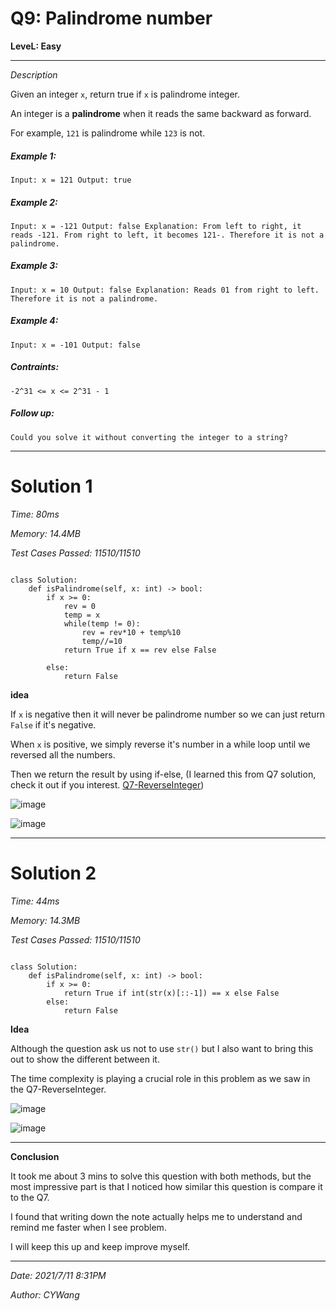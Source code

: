 # Q9: Palindrome number

**LeveL: Easy**

-----

*Description*

Given an integer `x`, return true if `x` is palindrome integer.

An integer is a **palindrome** when it reads the same backward as forward.

For example, `121` is palindrome while `123` is not.


##### Example 1:
`Input: x = 121
Output: true`

##### Example 2:
`Input: x = -121
Output: false
Explanation: From left to right, it reads -121. From right to left, it becomes 121-. Therefore it is not a palindrome.`

##### Example 3:
`Input: x = 10
Output: false
Explanation: Reads 01 from right to left. Therefore it is not a palindrome.`

##### Example 4:
`Input: x = -101
Output: false`

##### Contraints:
`-2^31 <= x <= 2^31 - 1`

##### Follow up:
`Could you solve it without converting the integer to a string?`

---------

# Solution 1

*Time: 80ms*

*Memory: 14.4MB*

*Test Cases Passed: 11510/11510*


```Python3

class Solution:
    def isPalindrome(self, x: int) -> bool:
        if x >= 0:
            rev = 0
            temp = x      
            while(temp != 0):
                rev = rev*10 + temp%10
                temp//=10
            return True if x == rev else False

        else:
            return False

```

**idea**

If `x` is negative then it will never be palindrome number so we can just return
`False` if it's negative.

When `x` is positive, we simply reverse it's number in a while loop until we
reversed all the numbers.

Then we return the result by using if-else, (I learned this from Q7 solution,
  check it out if you interest. [Q7-ReverseInteger](https://github.com/cywang95/LeetCodeNotes/blob/main/Notes/Q7-ReverseInteger.md))


![image](https://github.com/cywang95/images/blob/main/LeetCode/Q9-Palindrome%20Number/NoStrResult.png?raw=true)

![image](https://github.com/cywang95/images/blob/main/LeetCode/Q9-Palindrome%20Number/NoStr3Submission.png?raw=true)


------

# Solution 2

*Time: 44ms*

*Memory: 14.3MB*

*Test Cases Passed: 11510/11510*


```Python3

class Solution:
    def isPalindrome(self, x: int) -> bool:
        if x >= 0:
            return True if int(str(x)[::-1]) == x else False     
        else:
            return False

```


**Idea**


Although the question ask us not to use `str()` but I also want to bring this
out to show the different between it.

The time complexity is playing a crucial role in this problem as we saw in the
Q7-ReverseInteger.


![image](https://github.com/cywang95/images/blob/main/LeetCode/Q9-Palindrome%20Number/Result.png?raw=true)

![image](https://github.com/cywang95/images/blob/main/LeetCode/Q9-Palindrome%20Number/3submission.png?raw=true)



-----

**Conclusion**

It took me about 3 mins to solve this question with both methods, but the most
impressive part is that I noticed how similar this question is compare it to the
Q7.

I found that writing down the note actually helps me to understand and remind me
faster when I see problem.

I will keep this up and keep improve myself.

----
*Date: 2021/7/11 8:31PM*

*Author: CYWang*
